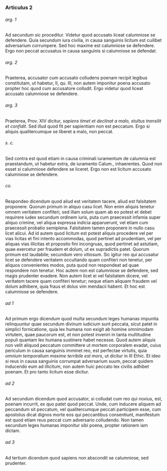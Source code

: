 ### Articulus 2

###### arg. 1
Ad secundum sic proceditur. Videtur quod accusato liceat calumniose se defendere. Quia secundum iura civilia, in causa sanguinis licitum est cuilibet adversarium corrumpere. Sed hoc maxime est calumniose se defendere. Ergo non peccat accusatus in causa sanguinis si calumniose se defendat.

###### arg. 2
Praeterea, accusator cum accusato colludens poenam recipit legibus constitutam, ut habetur, II, qu. III, non autem imponitur poena accusato propter hoc quod cum accusatore colludit. Ergo videtur quod liceat accusato calumniose se defendere.

###### arg. 3
Praeterea, Prov. XIV dicitur, *sapiens timet et declinat a malo, stultus transilit et confidit*. Sed illud quod fit per sapientiam non est peccatum. Ergo si aliquis qualitercumque se liberet a malo, non peccat.

###### s. c.
Sed contra est quod etiam in causa criminali iuramentum de calumnia est praestandum, ut habetur extra, de iuramento Calum., inhaerentes. Quod non esset si calumniose defendere se liceret. Ergo non est licitum accusato calumniose se defendere.

###### co.
Respondeo dicendum quod aliud est veritatem tacere, aliud est falsitatem proponere. Quorum primum in aliquo casu licet. Non enim aliquis tenetur omnem veritatem confiteri, sed illam solum quam ab eo potest et debet requirere iudex secundum ordinem iuris, puta cum praecessit infamia super aliquo crimine, vel aliqua expressa indicia apparuerunt, vel etiam cum praecessit probatio semiplena. Falsitatem tamen proponere in nullo casu licet alicui. Ad id autem quod licitum est potest aliquis procedere vel per vias licitas et fini intento accommodas, quod pertinet ad prudentiam, vel per aliquas vias illicitas et proposito fini incongruas, quod pertinet ad astutiam, quae exercetur per fraudem et dolum, ut ex supradictis patet. Quorum primum est laudabile; secundum vero vitiosum. Sic igitur reo qui accusatur licet se defendere veritatem occultando quam confiteri non tenetur, per aliquos convenientes modos, puta quod non respondeat ad quae respondere non tenetur. Hoc autem non est calumniose se defendere, sed magis prudenter evadere. Non autem licet ei vel falsitatem dicere, vel veritatem tacere quam confiteri tenetur; neque etiam aliquam fraudem vel dolum adhibere, quia fraus et dolus vim mendacii habent. Et hoc est calumniose se defendere.

###### ad 1
Ad primum ergo dicendum quod multa secundum leges humanas impunita relinquuntur quae secundum divinum iudicium sunt peccata, sicut patet in simplici fornicatione, quia lex humana non exigit ab homine omnimodam virtutem, quae paucorum est, et non potest inveniri in tanta multitudine populi quantam lex humana sustinere habet necesse. Quod autem aliquis non velit aliquod peccatum committere ut mortem corporalem evadat, cuius periculum in causa sanguinis imminet reo, est perfectae virtutis, quia *omnium temporalium maxime terribile est mors*, ut dicitur in III Ethic. Et ideo si reus in causa sanguinis corrumpat adversarium suum, peccat quidem inducendo eum ad illicitum, non autem huic peccato lex civilis adhibet poenam. Et pro tanto licitum esse dicitur.

###### ad 2
Ad secundum dicendum quod accusator, si colludat cum reo qui noxius, est, poenam incurrit, ex quo patet quod peccat. Unde, cum inducere aliquem ad peccandum sit peccatum, vel qualitercumque peccati participem esse, cum apostolus dicat dignos morte eos qui peccantibus consentiunt, manifestum est quod etiam reus peccat cum adversario colludendo. Non tamen secundum leges humanas imponitur sibi poena, propter rationem iam dictam.

###### ad 3
Ad tertium dicendum quod sapiens non abscondit se calumniose, sed prudenter.

